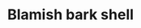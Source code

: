 ---
layout: item
title: Blamish bark shell
item-id: 3353
datatable: true
id: 3353
name: "Blamish bark shell"
members: true
lowalch: 60
highalch: 90
examine: "A large bark coloured blamish snail shell, looks protective."
monsters:
  - id: 2648
    name: "Bark Blamish Snail"
    members: true
    combat_level: 15
    wiki_url: "https://oldschool.runescape.wiki/w/Bark_Blamish_Snail"
    drops:
      - quantity: "1"
        rarity: 1
    image: "https://oldschool.runescape.wiki/images/thumb/0/0c/Bark_Blamish_Snail.png/200px-Bark_Blamish_Snail.png?0a36e"
---